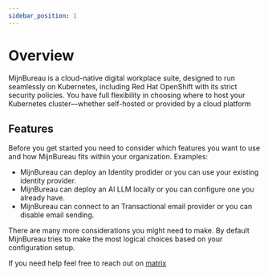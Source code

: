 ```yaml
---
sidebar_position: 1
---
```


# Overview

MijnBureau is a cloud-native digital workplace suite, designed to run seamlessly on Kubernetes, including Red Hat OpenShift with its strict security policies. You have full flexibility in choosing where to host your Kubernetes cluster—whether self-hosted or provided by a cloud platform

## Features

Before you get started you need to consider which features you want to use and how MijnBureau fits within your organization. Examples:

- MijnBureau can deploy an Identity prodider or you can use your existing identity provider.
- MijnBureau can deploy an AI LLM locally or you can configure one you already have.
- MijnBureau can connect to an Transactional email provider or you can disable email sending.

There are many more considerations you might need to make. By default MijnBureau tries to make the most logical choices based on your configuration setup.

If you need help feel free to reach out on [matrix](https://matrix.to/#/#mijnbureau:matrix.org)
